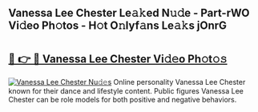 ## Vanessa Lee Chester Le𝚊𝚔ed N𝚞𝚍e - Part-rWO Vi𝚍eo Ph𝚘tos - H𝚘t O𝚗lyf𝚊ns Le𝚊𝚔s jOnrG

# <h2><a href="http://hf8gqt.feru.top/?c=Vanessa+Lee+Chester">🔗 👉 🔴 Vanessa Lee Chester Vi𝚍𝚎o Ph𝚘t𝚘𝚜</a></h2>

[![Vanessa Lee Chester Nu𝚍𝚎s](https://i.imgur.com/0TWrTi3.gif)](http://hf8gqt.feru.top/?c=Vanessa+Lee+Chester)
Online personality Vanessa Lee Chester known for their dance and lifestyle content. Public figures Vanessa Lee Chester can be role models for both positive and negative behaviors. 
